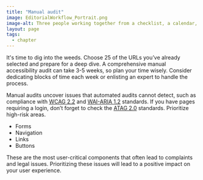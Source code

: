 ```yaml
---
title: "Manual audit"
image: EditorialWorkflow_Portrait.png
image-alt: Three people working together from a checklist, a calendar, and finally the finished website.
layout: page
tags:
  - chapter
---
```


It's time to dig into the weeds. Choose 25 of the URLs you’ve already selected and prepare for a deep dive. A comprehensive manual accessibility audit can take 3-5 weeks, so plan your time wisely. Consider dedicating blocks of time each week or enlisting an expert to handle the process.

Manual audits uncover issues that automated audits cannot detect, such as compliance with [WCAG 2.2](https://www.w3.org/TR/WCAG22/) and  [WAI-ARIA 1.2](https://www.w3.org/WAI/standards-guidelines/aria/) standards. If you have pages requiring a login, don’t forget to check the [ATAG 2.0](https://www.w3.org/WAI/standards-guidelines/atag/) standards. Prioritize high-risk areas.
- Forms 
- Navigation
- Links
- Buttons

These are the most user-critical components that often lead to complaints and legal issues. Prioritizing these issues will lead to a positive impact on your user experience.

